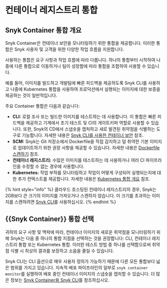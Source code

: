 # 컨테이너 레지스트리 통합

## Snyk Container 통합 개요

Snyk Container은 컨테이너 보안을 모니터링하기 위한 통합을 제공합니다. 이러한 통합은 Snyk 사용자 및 고객을 위한 다양한 작업 흐름을 지원합니다.

사용하는 통합은 요구 사항과 작업 흐름에 따라 다릅니다. 하나의 통합부터 시작하여 나중에 다른 통합으로 이동하거나 팀이 성장함에 따라 통합을 조합하여 사용할 수 있습니다.

예를 들어, 이미지를 빌드하고 개발팀에 빠른 피드백을 제공하도록 Snyk CLI를 사용하고 나중에 Kubernetes 통합을 사용하여 프로덕션에서 실행되는 이미지에 대한 보증을 제공하는 것이 일반적입니다.

주요 Container 통합은 다음과 같습니다:
- **CLI:** 로컬 조사 또는 빌드한 이미지를 테스트하는 데 사용합니다. 이 통합은 빠른 피드백을 제공하고 기계에서 초기 테스트 및 CI의 게이트키퍼 역할로 사용할 수 있습니다. 또한, Snyk의 CD에서 스냅숏을 캡처하고 새로 발견된 취약점을 식별하는 도구로 기능합니다. 자세한 내용은 [Snyk CLI를 사용한 컨테이너 보안](../../../snyk-cli/scan-and-maintain-projects-using-the-cli/snyk-cli-for-snyk-container/) 참조.
- **SCM:** Snyk는 Git 저장소에서 Dockerfile을 직접 감지하고 덜 취약한 기본 이미지로 업데이트하기 위한 권장 사항을 제공할 수 있습니다. 자세한 내용은 [Dockerfile 스캔하기](../../../scan-with-snyk/snyk-container/scan-your-dockerfile/) 참조.
- **컨테이너 레지스트리:** 수많은 이미지를 테스트하는 데 사용하거나 여러 CI 파이프라인을 수정할 수 없는 경우에 사용합니다.
- **Kubernetes:** 작업 부하를 모니터링하고 작업이 어떻게 구성되어 실행되는지에 대한 추가 컨텍스트를 제공합니다. 자세한 내용은 [Kubernetes 통합 개요](../kubernetes-integration/overview-of-kubernetes-integration/) 참조.

{% hint style="info" %}
클라우드 호스팅된 컨테이너 레지스트리의 경우, Snyk는 2GB보다 큰 크기의 이미지를 가져오거나 스캔하지 않습니다. 이 크기를 초과하는 이미지를 스캔하려면 [Snyk CLI](../../../snyk-cli/scan-and-maintain-projects-using-the-cli/snyk-cli-for-snyk-container/)를 사용하십시오.
{% endhint %}

## {{Snyk Container}} 통합 선택

귀하의 요구 사항 및 맥락에 따라, 컨테이너 이미지의 새로운 취약점을 모니터링하기 위해 Snyk는 다음 중 하나의 통합 지점을 선택하는 것을 권장합니다: CLI, 컨테이너 레지스트리 통합 또는 Kubernetes 통합. 이러한 테스트 방법 중 하나를 선택함으로써 취약점 식별 시 최상의 결과를 보장하고 소음을 줄일 수 있습니다.

Snyk CLI는 CLI 옵션으로 매우 사용자 정의가 가능하기 때문에 다른 모든 통합보다 넓은 범위를 가지고 있습니다. 지속적 배포 파이프라인의 일부로 `snyk container monitor`를 실행하여 배포 중인 컨테이너 이미지의 스냅숏을 캡처할 수 있습니다. 더 많은 정보는 [Snyk Container용 Snyk CLI](../../../snyk-cli/scan-and-maintain-projects-using-the-cli/snyk-cli-for-snyk-container/)를 참조하십시오.